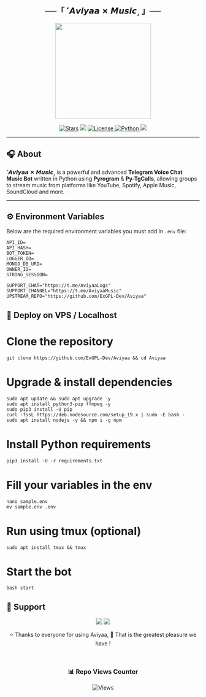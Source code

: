 <h2 align="center">
    ──「 ˹𝘼𝙫𝙞𝙮𝙖𝙖 ✗ 𝙈𝙪𝙨𝙞𝙘˼ 」──
</h2>

<p align="center">
  <img src="https://gcdnb.pbrd.co/images/jLEjxXjzx1rp.png" width="250">
</p>

<p align="center">
<a href="https://github.com/ExGPL-Dev/Aviyaa/stargazers"><img src="https://img.shields.io/github/stars/ExGPL-Dev/Aviyaa?color=black&logo=github&logoColor=black&style=for-the-badge" alt="Stars" /></a>
<a href="https://github.com/ExGPL-Dev/Aviyaa/network/members"> <img src="https://img.shields.io/github/forks/ExGPL-Dev/Aviyaa?color=black&logo=github&logoColor=black&style=for-the-badge" /></a>
<a href="https://github.com/ExGPL-Dev/Aviyaa/blob/main/LICENSE"> <img src="https://img.shields.io/badge/License-MIT-blueviolet?style=for-the-badge" alt="License" /> </a>
<a href="https://www.python.org/"> <img src="https://img.shields.io/badge/Written%20in-Python-orange?style=for-the-badge&logo=python" alt="Python" /> </a>
<a href="https://github.com/ExGPL-Dev/Aviyaa/commits/main"> <img src="https://img.shields.io/github/last-commit/ExGPL-Dev/Aviyaa?color=blue&logo=github&logoColor=green&style=for-the-badge" /></a>
</p>

---

## 🎧 About

**˹𝘼𝙫𝙞𝙮𝙖𝙖 ✗ 𝙈𝙪𝙨𝙞𝙘˼** is a powerful and advanced **Telegram Voice Chat Music Bot** written in Python using **Pyrogram** & **Py-TgCalls**, allowing groups to stream music from platforms like YouTube, Spotify, Apple Music, SoundCloud and more.

---

## ⚙️ Environment Variables

Below are the required environment variables you must add in `.env` file:

```env
API_ID=
API_HASH=
BOT_TOKEN=
LOGGER_ID=
MONGO_DB_URI=
OWNER_ID=
STRING_SESSION=

SUPPORT_CHAT="https://t.me/AviyaaLogs"
SUPPORT_CHANNEL="https://t.me/AviyaaMusic"
UPSTREAM_REPO="https://github.com/ExGPL-Dev/Aviyaa"
```

## 🚀 Deploy on VPS / Localhost
# Clone the repository
```
git clone https://github.com/ExGPL-Dev/Aviyaa && cd Aviyaa
```

# Upgrade & install dependencies
```
sudo apt update && sudo apt upgrade -y
sudo apt install python3-pip ffmpeg -y
sudo pip3 install -U pip
curl -fssL https://deb.nodesource.com/setup_19.x | sudo -E bash -
sudo apt install nodejs -y && npm i -g npm
```

# Install Python requirements
```
pip3 install -U -r requirements.txt
```

# Fill your variables in the env
```
nano sample.env
mv sample.env .env
```

# Run using tmux (optional)
```
sudo apt install tmux && tmux
```

# Start the bot
```
bash start
```

## 💬 Support
<p align="center"> <a href="https://t.me/AviyaaLogs"><img src="https://img.shields.io/badge/-Support%20Group-blue.svg?style=for-the-badge&logo=Telegram"></a> <a href="https://t.me/AviyaaMusic"><img src="https://img.shields.io/badge/-Updates%20Channel-blue.svg?style=for-the-badge&logo=Telegram"></a> </p>

<div align="center">

⭐️ Thanks to everyone for using Aviyaa, 🤭 That is the greatest pleasure we have !

<br>

### 📊 Repo Views Counter

![Views](https://profile-counter.glitch.me/Aviyaa/count.svg)

</div>
